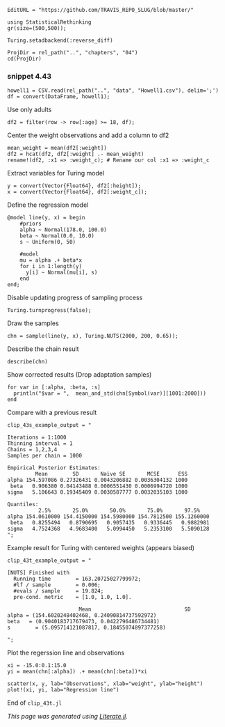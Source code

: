 ```@meta
EditURL = "https://github.com/TRAVIS_REPO_SLUG/blob/master/"
```

```@example clip_43t
using StatisticalRethinking
gr(size=(500,500));

Turing.setadbackend(:reverse_diff)

ProjDir = rel_path("..", "chapters", "04")
cd(ProjDir)
```

### snippet 4.43

```@example clip_43t
howell1 = CSV.read(rel_path("..", "data", "Howell1.csv"), delim=';')
df = convert(DataFrame, howell1);
```

Use only adults

```@example clip_43t
df2 = filter(row -> row[:age] >= 18, df);
```

Center the weight observations and add a column to df2

```@example clip_43t
mean_weight = mean(df2[:weight])
df2 = hcat(df2, df2[:weight] .- mean_weight)
rename!(df2, :x1 => :weight_c); # Rename our col :x1 => :weight_c
```

Extract variables for Turing model

```@example clip_43t
y = convert(Vector{Float64}, df2[:height]);
x = convert(Vector{Float64}, df2[:weight_c]);
```

Define the regression model

```@example clip_43t
@model line(y, x) = begin
    #priors
    alpha ~ Normal(178.0, 100.0)
    beta ~ Normal(0.0, 10.0)
    s ~ Uniform(0, 50)

    #model
    mu = alpha .+ beta*x
    for i in 1:length(y)
      y[i] ~ Normal(mu[i], s)
    end
end;
```

Disable updating progress of sampling process

```@example clip_43t
Turing.turnprogress(false);
```

Draw the samples

```@example clip_43t
chn = sample(line(y, x), Turing.NUTS(2000, 200, 0.65));
```

Describe the chain result

```@example clip_43t
describe(chn)
```

Show corrected results (Drop adaptation samples)

```@example clip_43t
for var in [:alpha, :beta, :s]
  println("$var = ",  mean_and_std(chn[Symbol(var)][1001:2000]))
end
```

Compare with a previous result

```@example clip_43t
clip_43s_example_output = "

Iterations = 1:1000
Thinning interval = 1
Chains = 1,2,3,4
Samples per chain = 1000

Empirical Posterior Estimates:
         Mean        SD       Naive SE       MCSE      ESS
alpha 154.597086 0.27326431 0.0043206882 0.0036304132 1000
 beta   0.906380 0.04143488 0.0006551430 0.0006994720 1000
sigma   5.106643 0.19345409 0.0030587777 0.0032035103 1000

Quantiles:
          2.5%       25.0%       50.0%       75.0%       97.5%
alpha 154.0610000 154.4150000 154.5980000 154.7812500 155.1260000
 beta   0.8255494   0.8790695   0.9057435   0.9336445   0.9882981
sigma   4.7524368   4.9683400   5.0994450   5.2353100   5.5090128
";
```

Example result for Turing with centered weights (appears biased)

```@example clip_43t
clip_43t_example_output = "

[NUTS] Finished with
  Running time        = 163.20725027799972;
  #lf / sample        = 0.006;
  #evals / sample     = 19.824;
  pre-cond. metric    = [1.0, 1.0, 1.0].

                       Mean                              SD
alpha = (154.6020248402468, 0.24090814737592972)
beta   = (0.9040183717679473, 0.0422796486734481)
s        = (5.095714121087817, 0.18455074897377258)

";
```

Plot the regerssion line and observations

```@example clip_43t
xi = -15.0:0.1:15.0
yi = mean(chn[:alpha]) .+ mean(chn[:beta])*xi

scatter(x, y, lab="Observations", xlab="weight", ylab="height")
plot!(xi, yi, lab="Regression line")
```

End of `clip_43t.jl`

*This page was generated using [Literate.jl](https://github.com/fredrikekre/Literate.jl).*

